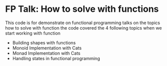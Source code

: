 # FP Talk: How to solve with functions
This code is for demonstrate on functional programming talks on the topics how to solve with function
the code covered the 4 following topics when we start working with function

* Building shapes with functions
* Monoid Implementation with Cats
* Monad Implementation with Cats
* Handling states in functional programming


